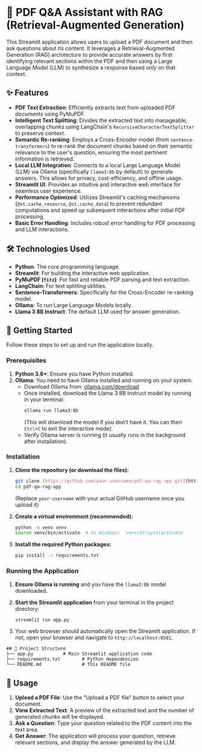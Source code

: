 # 📄 PDF Q&A Assistant with RAG (Retrieval-Augmented Generation)

This Streamlit application allows users to upload a PDF document and then ask questions about its content. It leverages a Retrieval-Augmented Generation (RAG) architecture to provide accurate answers by first identifying relevant sections within the PDF and then using a Large Language Model (LLM) to synthesize a response based *only* on that context.

## ✨ Features

* **PDF Text Extraction**: Efficiently extracts text from uploaded PDF documents using PyMuPDF.
* **Intelligent Text Splitting**: Divides the extracted text into manageable, overlapping chunks using LangChain's `RecursiveCharacterTextSplitter` to preserve context.
* **Semantic Re-ranking**: Employs a Cross-Encoder model (from `sentence-transformers`) to re-rank the document chunks based on their semantic relevance to the user's question, ensuring the most pertinent information is retrieved.
* **Local LLM Integration**: Connects to a local Large Language Model (LLM) via Ollama (specifically `llama3:8b` by default) to generate answers. This allows for privacy, cost-efficiency, and offline usage.
* **Streamlit UI**: Provides an intuitive and interactive web interface for seamless user experience.
* **Performance Optimized**: Utilizes Streamlit's caching mechanisms (`@st.cache_resource`, `@st.cache_data`) to prevent redundant computations and speed up subsequent interactions after initial PDF processing.
* **Basic Error Handling**: Includes robust error handling for PDF processing and LLM interactions.

## 🛠️ Technologies Used

* **Python**: The core programming language.
* **Streamlit**: For building the interactive web application.
* **PyMuPDF (`fitz`)**: For fast and reliable PDF parsing and text extraction.
* **LangChain**: For text splitting utilities.
* **Sentence-Transformers**: Specifically for the Cross-Encoder re-ranking model.
* **Ollama**: To run Large Language Models locally.
* **Llama 3 8B Instruct**: The default LLM used for answer generation.

## 🚀 Getting Started

Follow these steps to set up and run the application locally.

### Prerequisites

1.  **Python 3.8+**: Ensure you have Python installed.
2.  **Ollama**: You need to have Ollama installed and running on your system.
    * Download Ollama from: [ollama.com/download](https://ollama.com/download)
    * Once installed, download the Llama 3 8B Instruct model by running in your terminal:
        ```bash
        ollama run llama3:8b
        ```
        (This will download the model if you don't have it. You can then `Ctrl+C` to exit the interactive mode).
    * Verify Ollama server is running (it usually runs in the background after installation).

### Installation

1.  **Clone the repository (or download the files):**
    ```bash
    git clone [https://github.com/your-username/pdf-qa-rag-app.git](https://github.com/your-username/pdf-qa-rag-app.git)
    cd pdf-qa-rag-app
    ```
    (Replace `your-username` with your actual GitHub username once you upload it)

2.  **Create a virtual environment (recommended):**
    ```bash
    python -m venv venv
    source venv/bin/activate  # On Windows: `venv\Scripts\activate`
    ```

3.  **Install the required Python packages:**
    ```bash
    pip install -r requirements.txt
    ```

### Running the Application

1.  **Ensure Ollama is running** and you have the `llama3:8b` model downloaded.
2.  **Start the Streamlit application** from your terminal in the project directory:
    ```bash
    streamlit run app.py
    ```

3.  Your web browser should automatically open the Streamlit application. If not, open your browser and navigate to `http://localhost:8501`.
```
## 📂 Project Structure
├── app.py           # Main Streamlit application code
├── requirements.txt        # Python dependencies
└── README.md               # This README file
```

## 📝 Usage

1.  **Upload a PDF File**: Use the "Upload a PDF file" button to select your document.
2.  **View Extracted Text**: A preview of the extracted text and the number of generated chunks will be displayed.
3.  **Ask a Question**: Type your question related to the PDF content into the text area.
4.  **Get Answer**: The application will process your question, retrieve relevant sections, and display the answer generated by the LLM.
